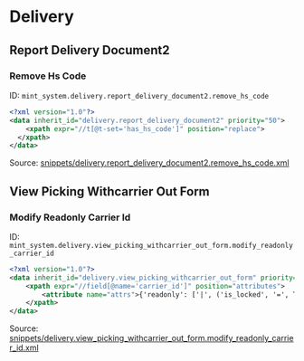 # Delivery
## Report Delivery Document2  
### Remove Hs Code  
ID: `mint_system.delivery.report_delivery_document2.remove_hs_code`  
```xml
<?xml version="1.0"?>
<data inherit_id="delivery.report_delivery_document2" priority="50">
    <xpath expr="//t[@t-set='has_hs_code']" position="replace">
  </xpath>
</data>

```
Source: [snippets/delivery.report_delivery_document2.remove_hs_code.xml](https://github.com/Mint-System/Odoo-Build/tree/16.0/snippets/delivery.report_delivery_document2.remove_hs_code.xml)

## View Picking Withcarrier Out Form  
### Modify Readonly Carrier Id  
ID: `mint_system.delivery.view_picking_withcarrier_out_form.modify_readonly_carrier_id`  
```xml
<?xml version="1.0"?>
<data inherit_id="delivery.view_picking_withcarrier_out_form" priority="50">
    <xpath expr="//field[@name='carrier_id']" position="attributes">
        <attribute name="attrs">{'readonly': ['|', ('is_locked', '=', True), ('state', 'in', [('done', 'cancel')])]}</attribute>
    </xpath>
</data>

```
Source: [snippets/delivery.view_picking_withcarrier_out_form.modify_readonly_carrier_id.xml](https://github.com/Mint-System/Odoo-Build/tree/16.0/snippets/delivery.view_picking_withcarrier_out_form.modify_readonly_carrier_id.xml)

